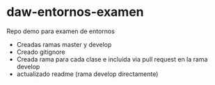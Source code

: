 # daw-entornos-examen

Repo demo para examen de entornos

* Creadas ramas master y develop
* Creado gitignore
* Creada rama para cada clase e incluida via pull request en la rama develop
* actualizado readme (rama develop directamente)
